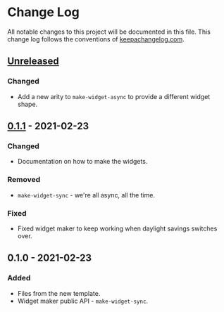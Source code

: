 # Change Log
All notable changes to this project will be documented in this file. This change log follows the conventions of [keepachangelog.com](http://keepachangelog.com/).

## [Unreleased]
### Changed
- Add a new arity to `make-widget-async` to provide a different widget shape.

## [0.1.1] - 2021-02-23
### Changed
- Documentation on how to make the widgets.

### Removed
- `make-widget-sync` - we're all async, all the time.

### Fixed
- Fixed widget maker to keep working when daylight savings switches over.

## 0.1.0 - 2021-02-23
### Added
- Files from the new template.
- Widget maker public API - `make-widget-sync`.

[Unreleased]: https://github.com/your-name/santorini-player/compare/0.1.1...HEAD
[0.1.1]: https://github.com/your-name/santorini-player/compare/0.1.0...0.1.1
